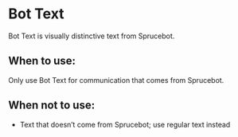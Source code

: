 # Bot Text
Bot Text is visually distinctive text from Sprucebot.

## When to use:
Only use Bot Text for communication that comes from Sprucebot.

## When not to use:
- Text that doesn’t come from Sprucebot; use regular text instead
